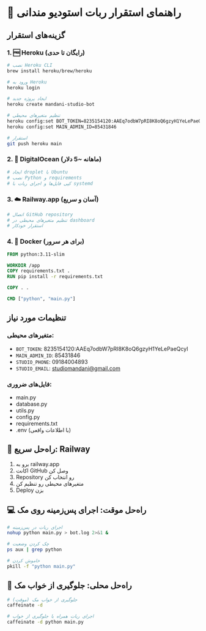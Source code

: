 # 🚀 راهنمای استقرار ربات استودیو مندانی

## گزینه‌های استقرار

### 1. 🆓 Heroku (رایگان تا حدی)
```bash
# نصب Heroku CLI
brew install heroku/brew/heroku

# ورود به Heroku
heroku login

# ایجاد پروژه جدید
heroku create mandani-studio-bot

# تنظیم متغیرهای محیطی
heroku config:set BOT_TOKEN=8235154120:AAEq7odbW7pRI8K8oQ6gzyH1YeLePaeQcyI
heroku config:set MAIN_ADMIN_ID=85431846

# استقرار
git push heroku main
```

### 2. 🌊 DigitalOcean (ماهانه ~5 دلار)
```bash
# ایجاد droplet با Ubuntu
# نصب Python و requirements
# کپی فایل‌ها و اجرای ربات با systemd
```

### 3. ☁️ Railway.app (آسان و سریع)
```bash
# اتصال GitHub repository
# تنظیم متغیرهای محیطی در dashboard
# استقرار خودکار
```

### 4. 🐳 Docker (برای هر سرور)
```dockerfile
FROM python:3.11-slim

WORKDIR /app
COPY requirements.txt .
RUN pip install -r requirements.txt

COPY . .

CMD ["python", "main.py"]
```

## تنظیمات مورد نیاز

### متغیرهای محیطی:
- `BOT_TOKEN`: 8235154120:AAEq7odbW7pRI8K8oQ6gzyH1YeLePaeQcyI
- `MAIN_ADMIN_ID`: 85431846
- `STUDIO_PHONE`: 09184004893
- `STUDIO_EMAIL`: studiomandani@gmail.com

### فایل‌های ضروری:
- main.py
- database.py
- utils.py
- config.py
- requirements.txt
- .env (با اطلاعات واقعی)

## 🔧 راه‌حل سریع: Railway

1. برو به railway.app
2. اکانت GitHub وصل کن
3. Repository رو انتخاب کن
4. متغیرهای محیطی رو تنظیم کن
5. Deploy بزن

## 💻 راه‌حل موقت: اجرای پس‌زمینه روی مک

```bash
# اجرای ربات در پس‌زمینه
nohup python main.py > bot.log 2>&1 &

# چک کردن وضعیت
ps aux | grep python

# خاموش کردن
pkill -f "python main.py"
```

## 🔋 راه‌حل محلی: جلوگیری از خواب مک

```bash
# جلوگیری از خواب مک (موقت)
caffeinate -d

# اجرای ربات همراه با جلوگیری از خواب
caffeinate -d python main.py
```
